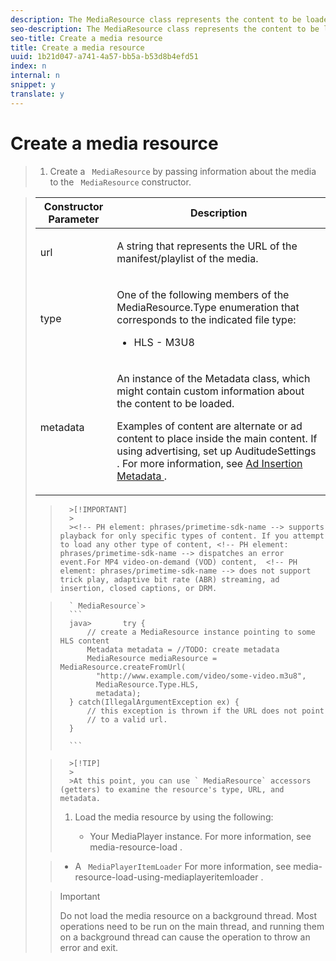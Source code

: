 ```yaml
---
description: The MediaResource class represents the content to be loaded by the MediaPlayer instance.
seo-description: The MediaResource class represents the content to be loaded by the MediaPlayer instance.
seo-title: Create a media resource
title: Create a media resource
uuid: 1b21d047-a741-4a57-bb5a-b53d8b4efd51
index: n
internal: n
snippet: y
translate: y
---
```


# Create a media resource


>1. Create a ` MediaResource` by passing information about the media to the ` MediaResource` constructor.

>    <table id="table_DD0D5D9129D54F73881399B9B4FF546A"> 
 <thead> 
  <tr> 
   <th colname="col1" class="entry"> Constructor Parameter </th> 
   <th colname="col2" class="entry"> Description </th> 
  </tr> 
 </thead>
 <tbody> 
  <tr> 
   <td colname="col1"> <p>url</p> </td> 
   <td colname="col2"> <p>A string that represents the URL of the manifest/playlist of the media.</p> </td> 
  </tr> 
  <tr> 
   <td colname="col1"> <p>type</p> </td> 
   <td colname="col2"> <p>One of the following members of the <span class="codeph"> MediaResource.Type </span> enumeration that corresponds to the indicated file type: 
     <ul id="ul_72636C41CA7E4538A3BE11A79E0282FC"> 
      <li id="li_070960200DEB40E992C58FCB8909AEA3"> <span class="codeph"> HLS </span> - M3U8 </li> 
     </ul> </p> </td> 
  </tr> 
  <tr> 
   <td colname="col1"> <p>metadata</p> </td> 
   <td colname="col2"> <p>An instance of the <span class="codeph"> Metadata </span> class, which might contain custom information about the content to be loaded. </p> <p>Examples of content are alternate or ad content to place inside the main content. If using advertising, set up <span class="codeph"> AuditudeSettings </span>. For more information, see <a href="c_psdk_android_1.4_ad-insertion-metadata.xml" format="dita" scope="local"> Ad Insertion Metadata </a>. </p> </td> 
  </tr> 
 </tbody> 
</table>


>       >[!IMPORTANT]
>       >
>       ><!-- PH element: phrases/primetime-sdk-name --> supports playback for only specific types of content. If you attempt to load any other type of content, <!-- PH element: phrases/primetime-sdk-name --> dispatches an error event.For MP4 video-on-demand (VOD) content,  <!-- PH element: phrases/primetime-sdk-name --> does not support trick play, adaptive bit rate (ABR) streaming, ad insertion, closed captions, or DRM.

>    

>       ` MediaResource`>    
>       ```
>       java>       try { 
>           // create a MediaResource instance pointing to some HLS content 
>           Metadata metadata = //TODO: create metadata  
>           MediaResource mediaResource = MediaResource.createFromUrl( 
>             "http://www.example.com/video/some-video.m3u8",  
>             MediaResource.Type.HLS,  
>             metadata); 
>       } catch(IllegalArgumentException ex) { 
>           // this exception is thrown if the URL does not point  
>           // to a valid url. 
>       } 
>       
>       ```


>       >[!TIP]
>       >
>       >At this point, you can use ` MediaResource` accessors (getters) to examine the resource's type, URL, and metadata. 
>1. Load the media resource by using the following:
>    
>    * Your MediaPlayer instance. For more information, see  media-resource-load . 

>    * A ` MediaPlayerItemLoader` For more information, see  media-resource-load-using-mediaplayeritemloader . 

>    

>   >[!IMPORTANT]
>   >
>   >Do not load the media resource on a background thread. Most <!-- PH element: phrases/primetime-sdk-name --> operations need to be run on the main thread, and running them on a background thread can cause the operation to throw an error and exit.
>
